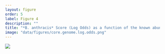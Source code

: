 ```yaml
---
layout: figure
order: 5
label: Figure 4
description: ""
title: "*B. anthracis* Score (Log Odds) as a function of the known abundance of a spiked-in target organism (*B. anthracis*) on a background of 1 million soil reads. Eight replicates were generated at each level of abundance using a different strain of the target organism. Red points are *B. anthracis*, and blue points are other *Bacilli*."
image: "data/figures/core.genome.log.odds.png"
---
```

<img src="{{ site.baseurl }}/data/figures/core.genome.log.odds.png">
